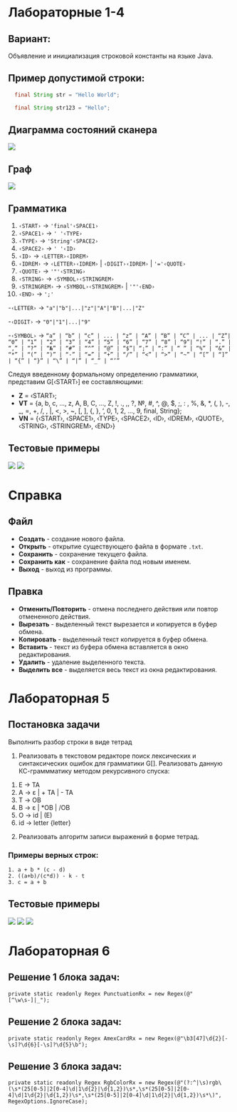 
# Лабораторные 1-4

## Вариант:
Объявление и инициализация строковой константы на языке Java.

## Пример допустимой строки:
```Java
  final String str = "Hello World"; 
```
```Java
  final String str123 = "Hello"; 
```

## Диаграмма состояний сканера
![](https://github.com/Vikoops/NewCompiler/blob/master/image/Диаграмма.drawio.png)

## Граф
![](https://github.com/Vikoops/NewCompiler/blob/master/image/Граф.drawio%20.png)

## Грамматика
1. `‹START›` → `'final'‹SPACE1›`
2. `‹SPACE1›` → `' '‹TYPE›`
3. `‹TYPE›` → `'String'‹SPACE2›`
4. `‹SPACE2›` → `' '‹ID›`
5. `‹ID›` → `‹LETTER›‹IDREM›`
6. `‹IDREM›` → `‹LETTER›‹IDREM›` | `‹DIGIT›‹IDREM›` | `'='‹QUOTE›`
7. `‹QUOTE›` → `'"'‹STRING›`
8. `‹STRING›` → `‹SYMBOL›‹STRINGREM›`
9. `‹STRINGREM›` → `‹SYMBOL›‹STRINGREM›` | `'"'‹END›`
10. `‹END›` → `';'`

-`‹LETTER›` → `"a"|"b"|...|"z"|"A"|"B"|...|"Z"`

-`‹DIGIT›` → `"0"|"1"|...|"9"`

-`‹SYMBOL›` → `“a” | “b” | “c” | ... | “z” | “A” | “B” | “C” | ... | “Z”| “0” | “1” | “2” | “3” | “4” | “5” | “6” | “7” | “8” | “9”| “!” | “.” | “,” | “?” | “№” | “#” | “^” | “@” | “$”| “;” | “:” | “ ” | “%” | “&” | “*” | “(” | “)” | “-” | “=” | “+” | “/” | “<” | “>” | “~” | “[” | “]” | “{” | “}” | “\” | “|” | “_” | “’”`

Следуя введенному формальному определению грамматики, представим G[‹START›] ее составляющими:
- **Z** = ‹START›;
- **VT** = {a, b, c, ..., z, A, B, C, ..., Z, !, ., ,, ?, №, #, ^, @, $, ;, : , %, &, *, (, ), -, _, =, +, /, \, |, <, >, ~, [, ], {, }, ‘, 0, 1, 2, ..., 9, final, String};
- **VN** = {‹START›, ‹SPACE1›, ‹TYPE›, ‹SPACE2›, ‹ID›, ‹IDREM›, ‹QUOTE›, ‹STRING›, ‹STRINGREM›, ‹END›}

## Тестовые примеры
![](https://github.com/Vikoops/NewCompiler/blob/master/image/Тестовый_пример_1.png)
![](https://github.com/Vikoops/NewCompiler/blob/master/image/Тестовый_пример_2.png)

# Справка
## Файл
- **Создать** - создание нового файла.
- **Открыть** - открытие существующего файла в формате `.txt`.
- **Сохранить** - сохранение текущего файла.
- **Сохранить как** - сохранение файла под новым именем.
- **Выход** - выход из программы.

## Правка
- **Отменить/Повторить** - отмена последнего действия или повтор отмененного действия.
- **Вырезать** - выделенный текст вырезается и копируется в буфер обмена.
- **Копировать** - выделенный текст копируется в буфер обмена.
- **Вставить** - текст из буфера обмена вставляется в окно редактирования.
- **Удалить** - удаление выделенного текста.
- **Выделить все** - выделяется весь текст из окна редактирования.


# Лабораторная 5

## Постановка задачи
Выполнить разбор строки в виде тетрад

1) Реализовать в текстовом редакторе поиск лексических и синтаксических ошибок для грамматики G[<E>]. Реализовать данную КС-граммматику методом рекурсивного спуска:

1. E → TA 
2. A → ε | + TA | - TA 
3. T → ОВ 
4. В → ε | *ОВ | /ОВ 
5. О → id | (E) 
6. id → letter {letter}

2) Реализовать алгоритм записи выражений в форме тетрад.

### Примеры верных строк:
```
1. a + b * (c - d)
2. ((a+b)/(c*d)) - k - t
3. c = a + b
```

## Тестовые примеры
![](https://github.com/Vikoops/NewCompiler/blob/master/image/ТестТетрады1.png)
![](https://github.com/Vikoops/NewCompiler/blob/master/image/ТестТетрады2.png)
![](https://github.com/Vikoops/NewCompiler/blob/master/image/ТестТетрады3.png)


# Лабораторная 6 

## Решение 1 блока задач:
```
private static readonly Regex PunctuationRx = new Regex(@"[^\w\s-]|_");
```
## Решение 2 блока задач:
```
private static readonly Regex AmexCardRx = new Regex(@"\b3[47]\d{2}[-\s]?\d{6}[-\s]?\d{5}\b");
```
## Решение 3 блока задач:
```
private static readonly Regex RgbColorRx = new Regex(@"(?:^|\s)rgb\(\s*(25[0-5]|2[0-4]\d|1\d{2}|\d{1,2})\s*,\s*(25[0-5]|2[0-4]\d|1\d{2}|\d{1,2})\s*,\s*(25[0-5]|2[0-4]\d|1\d{2}|\d{1,2})\s*\)",
RegexOptions.IgnoreCase);
```

